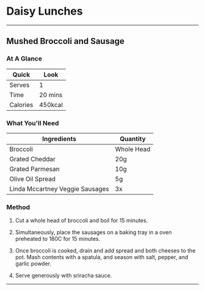 # Daisy Lunches

---

## Mushed Broccoli and Sausage

### **At A Glance**

Quick | Look
-- | --
Serves | 1
Time | 20 mins
Calories | 450kcal

### **What You'll Need**

Ingredients | Quantity
-- | --
Broccoli | Whole Head
Grated Cheddar | 20g
Grated Parmesan | 10g
Olive Oil Spread | 5g
Linda Mccartney Veggie Sausages | 3x

### **Method**

1. Cut a whole head of broccoli and boil for 15 minutes.

2. Simultaneously, place the sausages on a baking tray in a oven preheated to 180C for 15 minutes.

3. Once broccoli is cooked, drain and add spread and both cheeses to the pot. Mash contents with a spatula, and season with salt, pepper, and garlic powder.

4. Serve generously with sriracha sauce.

---